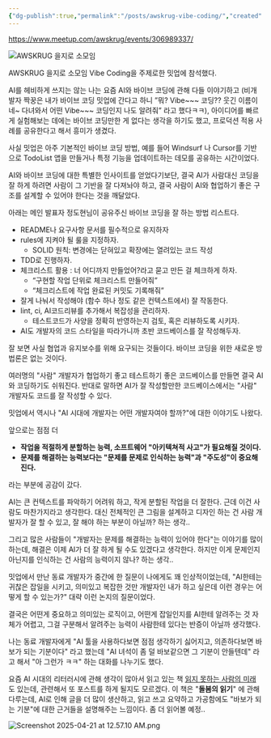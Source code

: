 ```yaml
---
{"dg-publish":true,"permalink":"/posts/awskrug-vibe-coding/","created":"2025-04-20","updated":"2025-04-20T21:55:00"}
---
```


https://www.meetup.com/awskrug/events/306989337/

![AWSKRUG 을지로 소모임](https://secure.meetupstatic.com/photos/event/8/3/8/6/highres_527073670.webp?w=750)

AWSKRUG 을지로 소모임 Vibe Coding을 주제로한 밋업에 참석했다. 

AI를 헤비하게 쓰지는 않는 나는 요즘 AI와 바이브 코딩에 관해 다들 이야기하고 (비개발자 짝꿍은 내가 바이브 코딩 밋업에 간다고 하니 ”뭐? Vibe~~~ 코딩?? 웃긴 이름이네~ 다녀와서 어떤 Vibe~~~ 코딩인지 나도 알려줘” 라고 했다ㅋㅋ), 아이디어를 빠르게 실험해보는 데에는 바이브 코딩만한 게 없다는 생각을 하기도 했고, 프로덕션 적용 사례를 공유한다고 해서 흥미가 생겼다.

사실 밋업은 아주 기본적인 바이브 코딩 방법, 예를 들어 Windsurf 나 Cursor를 기반으로 TodoList 앱을 만들거나 특정 기능을 업데이트하는 데모를 공유하는 시간이었다. 

AI와 바이브 코딩에 대한 특별한 인사이트를 얻었다기보단, 결국 AI가 사람대신 코딩을 잘 하게 하려면 사람이 그 기반을 잘 다져놔야 하고, 결국 사람이 AI와 협업하기 좋은 구조를 설계할 수 있어야 한다는 것을 깨달았다.

아래는 메인 발표자 정도현님이 공유주신 바이브 코딩을 잘 하는 방법 리스트다.

- README나 요구사항 문서를 필수적으로 유지하자
- rules에 지켜야 될 룰을 지정하자.
	- SOLID 원칙: 변경에는 닫혀있고 확장에는 열려있는 코드 작성
- TDD로 진행하자.
- 체크리스트 활용 : 너 어디까지 만들었어?라고 묻고 만든 걸 체크하게 하자.
	- “구현할 작업 단위로 체크리스트 만들어줘”
	- “체크리스트에 작업 완료된 커밋도 기록해줘”
- 잘게 나눠서 작성해야 (함수 하나 정도 같은 컨텍스트에서) 잘 작동한다.
- lint, ci, AI코드리뷰를 추가해서 복잡성을 관리하자.
	- 테스트코드가 사양을 정확히 반영하는지 검토, 혹은 리뷰하도록 시키자.
-  AI도 개발자의 코드 스타일을 따라가니까 초반 코드베이스를 잘 작성해두자.

  
잘 보면 사실 협업과 유지보수를 위해 요구되는 것들이다. 바이브 코딩을 위한 새로운 방법론은 없는 것이다.

여러명의 "사람" 개발자가 협업하기 좋고 테스트하기 좋은 코드베이스를 만들면 결국 AI와 코딩하기도 쉬워진다. 반대로 말하면 AI가 잘 작성할만한 코드베이스에서는 "사람" 개발자도 코드를 잘 작성할 수 있다.

밋업에서 역시나 "AI 시대에 개발자는 어떤 개발자여야 할까?"에 대한 이야기도 나왔다.

앞으로는 점점 더
- **작업을 적절하게 분할하는 능력, 소프트웨어 "아키텍쳐적 사고"가 필요해질 것이다.**
- **문제를 해결하는 능력보다는 "문제를 문제로 인식하는 능력"과 "주도성"이 중요해진다.**

라는 부분에 공감이 갔다. 

AI는 큰 컨텍스트를 파악하기 어려워 하고, 작게 분할된 작업을 더 잘한다. 근데 이건 사람도 마찬가지라고 생각한다. 대신 전체적인 큰 그림을 설계하고 디자인 하는 건 사람 개발자가 잘 할 수 있고, 잘 해야 하는 부분이 아닐까? 하는 생각..

그리고 많은 사람들이 "개발자는 문제를 해결하는 능력이 있어야 한다"는 이야기를 많이 하는데, 해결은 이제 AI가 더 잘 하게 될 수도 있겠다고 생각한다. 하지만 이게 문제인지 아닌지를 인식하는 건 사람의 능력이지 않나? 하는 생각..

밋업에서 만난 동료 개발자가 중간에 한 질문이 나에게도 꽤 인상적이었는데, "AI한테는 귀찮은 잡일을 시키고, 의미있고 복잡한 것만 개발자인 내가 하고 싶은데 이런 경우는 어떻게 할 수 있는가?" 대략 이런 논지의 질문이었다.

결국은 어떤게 중요하고 의미있는 로직이고, 어떤게 잡일인지를 AI한테 알려주는 것 자체가 어렵고, 그걸 구분해서 알려주는 능력이 사람한테 있다는 반증이 아닐까 생각했다.

나는 동료 개발자에게 "AI 툴을 사용하다보면 점점 생각하기 싫어지고, 의존하다보면 바보가 되는 기분이다" 라고 했는데 "AI 녀석이 좀 덜 바보같으면 그 기분이 안들텐데" 라고 해서 "아 그런가 ㅋㅋ" 하는 대화를 나누기도 했다.

요즘 AI 시대의 리터러시에 관해 생각이 많아서 읽고 있는 책 [읽지 못하는 사람의 미래](https://product.kyobobook.co.kr/detail/S000214626114?utm_source=google&utm_medium=cpc&utm_campaign=googleSearch&gt_network=g&gt_keyword=&gt_target_id=aud-901091942354:dsa-1544589327323&gt_campaign_id=9979905549&gt_adgroup_id=132556570510&gad_source=1) 도 있는데, 관련해서 또 포스트를 하게 될지도 모르겠다. 이 책은 "**돌봄의 읽기**" 에 관해 다루는데, AI로 인해 글을 더 많이 생산하고, 읽고 쓰고 요약하고 가공함에도 "바보가 되는 기분"에 대한 근거들을 설명해주는 느낌이다. 좀 더 읽어볼 예정..


![Screenshot 2025-04-21 at 12.57.10 AM.png](/img/user/Screenshot%202025-04-21%20at%2012.57.10%20AM.png)